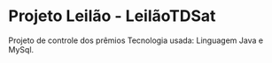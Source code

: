 # Projeto Leilão - LeilãoTDSat
Projeto de controle dos prêmios 
Tecnologia usada: Linguagem Java e MySql.
